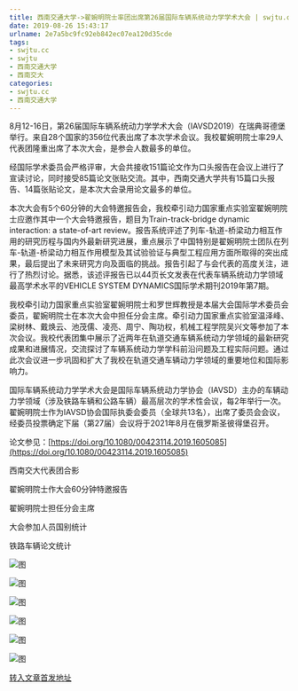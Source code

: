 ```yaml
---
title: 西南交通大学->翟婉明院士率团出席第26届国际车辆系统动力学学术大会 | swjtu.cc
date: 2019-08-26 15:43:17
urlname: 2e7a5bc9fc92eb842ec07ea120d35cde
tags: 
- swjtu.cc
- swjtu
- 西南交通大学
- 西南交大
categories:
- swjtu.cc
- 西南交通大学
---
```



8月12-16日，第26届国际车辆系统动力学学术大会（IAVSD2019）在瑞典哥德堡举行。来自28个国家的356位代表出席了本次学术会议。我校翟婉明院士率29人代表团隆重出席了本次大会，是参会人数最多的单位。

经国际学术委员会严格评审，大会共接收151篇论文作为口头报告在会议上进行了宣读讨论，同时接受85篇论文张贴交流。其中，西南交通大学共有15篇口头报告、14篇张贴论文，是本次大会录用论文最多的单位。

本次大会有5个60分钟的大会特邀报告会，我校牵引动力国家重点实验室翟婉明院士应邀作其中一个大会特邀报告，题目为Train-track-bridge dynamic interaction: a state-of-art review。报告系统评述了列车-轨道-桥梁动力相互作用的研究历程与国内外最新研究进展，重点展示了中国特别是翟婉明院士团队在列车-轨道-桥梁动力相互作用模型及其试验验证与典型工程应用方面所取得的突出成果，最后提出了未来研究方向及面临的挑战。报告引起了与会代表的高度关注，进行了热烈讨论。据悉，该述评报告已以44页长文发表在代表车辆系统动力学领域最高学术水平的VEHICLE SYSTEM DYNAMICS国际学术期刊2019年第7期。

我校牵引动力国家重点实验室翟婉明院士和罗世辉教授是本届大会国际学术委员会委员，翟婉明院士在本次大会中担任分会主席。牵引动力国家重点实验室温泽峰、梁树林、戴焕云、池茂儒、凌亮、周宁、陶功权，机械工程学院吴兴文等参加了本次会议。我校代表团集中展示了近两年在轨道交通车辆系统动力学领域的最新研究成果和进展情况，交流探讨了车辆系统动力学学科前沿问题及工程实际问题。通过此次会议进一步巩固和扩大了我校在轨道交通车辆动力学领域的重要地位和国际影响力。

国际车辆系统动力学学术大会是国际车辆系统动力学协会（IAVSD）主办的车辆动力学领域（涉及铁路车辆和公路车辆）最高层次的学术性会议，每2年举行一次。翟婉明院士作为IAVSD协会国际执委会委员（全球共13名），出席了委员会会议，经委员投票确定下届（第27届）会议将于2021年8月在俄罗斯圣彼得堡召开。

论文参见：[https://doi.org/10.1080/00423114.2019.1605085](https://doi.org/10.1080/00423114.2019.1605085)

西南交大代表团合影

翟婉明院士作大会60分钟特邀报告

翟婉明院士担任分会主席

大会参加人员国别统计

铁路车辆论文统计



![图](https://news.swjtu.edu.cn/upload/201908/26/201908261449064604.jpg)

![图](https://news.swjtu.edu.cn/upload/201908/26/201908261452340893.jpg)

![图](https://news.swjtu.edu.cn/upload/201908/26/201908261449062174.jpg)

![图](https://news.swjtu.edu.cn/upload/201908/26/201908261449061514.jpg)

![图](https://news.swjtu.edu.cn/upload/201908/26/201908261449061194.jpg)

![图](https://news.swjtu.edu.cn/upload/201908/26/201908261449060894.jpg)

[转入文章首发地址](https://news.swjtu.edu.cn/shownews-18749.shtml)